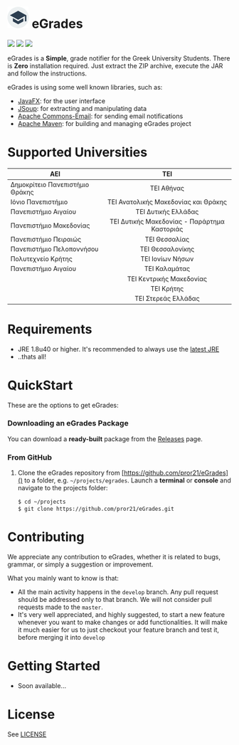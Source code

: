 # ![](src/main/resources/images/icons/Icon_48x48.png) eGrades
 ![](https://img.shields.io/maintenance/yes/2016.svg?maxAge=2592000) ![](https://img.shields.io/badge/license-GPLv3-blue.svg) ![](https://img.shields.io/badge/status-alpha-red.svg)

eGrades is a **Simple**, grade notifier for the Greek University Students.  There is **Zero** installation required.  Just extract the ZIP archive, execute the JAR and follow the instructions.

eGrades is using some well known libraries, such as:

* [JavaFX](http://docs.oracle.com/javafx/2/overview/jfxpub-overview.htm): for the user interface
* [JSoup](https://jsoup.org/): for extracting and manipulating data
* [Apache Commons-Email](https://commons.apache.org/proper/commons-email/): for sending email notifications
* [Apache Maven](https://maven.apache.org/): for building and managing eGrades project

# Supported Universities
| AEI        | TEI           |
| ------------- |:-------------:|
| Δημοκρίτειο Πανεπιστήμιο Θράκης | ΤΕΙ Αθήνας |
| Ιόνιο Πανεπιστήμιο | ΤΕΙ Ανατολικής Μακεδονίας και Θράκης |
| Πανεπιστήμιο Αιγαίου | ΤΕΙ Δυτικής Ελλάδας |
| Πανεπιστήμιο Μακεδονίας | ΤΕΙ Δυτικής Μακεδονίας - Παράρτημα Καστοριάς |
| Πανεπιστήμιο Πειραιώς | ΤΕΙ Θεσσαλίας |
| Πανεπιστήμιο Πελοποννήσου | ΤΕΙ Θεσσαλονίκης |
| Πολυτεχνείο Κρήτης | ΤΕΙ Ιονίων Νήσων |
| Πανεπιστήμιο Αιγαίου | ΤΕΙ Καλαμάτας |
| | ΤΕΙ Κεντρικής Μακεδονίας |
| | ΤΕΙ Κρήτης |
| | ΤΕΙ Στερεάς Ελλάδας |

# Requirements
- JRE 1.8u40 or higher. It's recommended to always use the [latest JRE](http://www.oracle.com/technetwork/java/javase/downloads/index.html)
- ..thats all!

# QuickStart

These are the options to get eGrades:

### Downloading an eGrades Package

You can download a **ready-built** package from the [Releases](https://github.com/pror21/eGrades/releases) page.

### From GitHub

1. Clone the eGrades repository from [https://github.com/pror21/eGrades]() to a folder, e.g. `~/projects/egrades`. Launch a **terminal** or **console** and navigate to the projects folder:
   ```
   $ cd ~/projects
   $ git clone https://github.com/pror21/eGrades.git
   ```


# Contributing
We appreciate any contribution to eGrades, whether it is related to bugs, grammar, or simply a suggestion or improvement.

What you mainly want to know is that:

- All the main activity happens in the `develop` branch. Any pull request should be addressed only to that branch. We will not consider pull requests made to the `master`.
- It's very well appreciated, and highly suggested, to start a new feature whenever you want to make changes or add functionalities. It will make it much easier for us to just checkout your feature branch and test it, before merging it into `develop`

# Getting Started

* Soon available...

# License

See [LICENSE](LICENSE.md)
